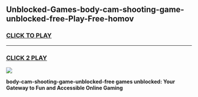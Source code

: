 
## Unblocked-Games-body-cam-shooting-game-unblocked-free-Play-Free-homov
<h3>
<a href="https://premium76.site?title=body-cam-shooting-game-unblocked-free&ref=18A">CLICK TO PLAY</a></h3>
<hr>

<h3>
<a href="https://premium76.site?title=body-cam-shooting-game-unblocked-free&ref=18A">CLICK 2 PLAY</a>
  
</h3>

<a href="https://premium76.site?title=body-cam-shooting-game-unblocked-free&ref=18A"><img src="https://clearcache.store/games.png"></a>


**body-cam-shooting-game-unblocked-free games unblocked: Your Gateway to Fun and Accessible Online Gaming**
